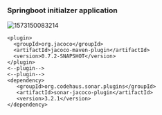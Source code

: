 ### Springboot initialzer application

![1573150083214](https://github.com/epic-croswords/sonar-analysis-springboot/assets/138249606/73eed7ca-fb1f-4001-9ecb-70fc10523f44)


```
<plugin>
  <groupId>org.jacoco</groupId>
  <artifactId>jacoco-maven-plugin</artifactId>
  <version>0.7.2-SNAPSHOT</version>
</plugin>
<--plugin-->
<--plugin-->
<dependency>
   <groupId>org.codehaus.sonar.plugins</groupId>
   <artifactId>sonar-jacoco-plugin</artifactId>
   <version>3.2.1</version>
</dependency>
```
